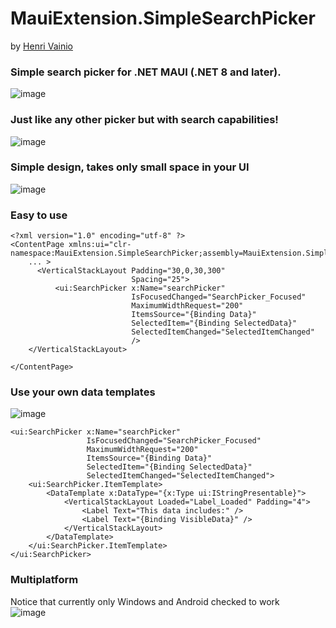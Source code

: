 # MauiExtension.SimpleSearchPicker

by [Henri Vainio](https://github.com/henrivain)


###  Simple search picker for .NET MAUI (.NET 8 and later). 

![image](https://github.com/user-attachments/assets/3458d4e1-1543-44c8-ac2a-feee54518d68)

###  Just like any other picker but with search capabilities!

![image](https://github.com/user-attachments/assets/3782d430-8d1a-4170-bb05-3e364cce0f6b)

### Simple design, takes only small space in your UI

![image](https://github.com/user-attachments/assets/4403c383-0b8a-4596-b229-9d68ed2f871f)

### Easy to use

```xaml
<?xml version="1.0" encoding="utf-8" ?>
<ContentPage xmlns:ui="clr-namespace:MauiExtension.SimpleSearchPicker;assembly=MauiExtension.SimpleSearchPicker"
    ... >
      <VerticalStackLayout Padding="30,0,30,300"
                           Spacing="25">
          <ui:SearchPicker x:Name="searchPicker"
                           IsFocusedChanged="SearchPicker_Focused" 
                           MaximumWidthRequest="200"
                           ItemsSource="{Binding Data}"
                           SelectedItem="{Binding SelectedData}"
                           SelectedItemChanged="SelectedItemChanged"
                           />
    </VerticalStackLayout>

</ContentPage>
```

### Use your own data templates  

![image](https://github.com/user-attachments/assets/968b46bc-0355-4cb4-99b0-9abe28ae296c)

```xaml
<ui:SearchPicker x:Name="searchPicker"
                 IsFocusedChanged="SearchPicker_Focused"
                 MaximumWidthRequest="200"
                 ItemsSource="{Binding Data}"
                 SelectedItem="{Binding SelectedData}"
                 SelectedItemChanged="SelectedItemChanged">
    <ui:SearchPicker.ItemTemplate>
        <DataTemplate x:DataType="{x:Type ui:IStringPresentable}">
            <VerticalStackLayout Loaded="Label_Loaded" Padding="4">
                <Label Text="This data includes:" />
                <Label Text="{Binding VisibleData}" />
            </VerticalStackLayout>
        </DataTemplate>
    </ui:SearchPicker.ItemTemplate>
</ui:SearchPicker>
```

### Multiplatform
Notice that currently only Windows and Android checked to work   
![image](https://github.com/user-attachments/assets/087fb6b2-381e-4122-818c-e90bf1db70c0)

